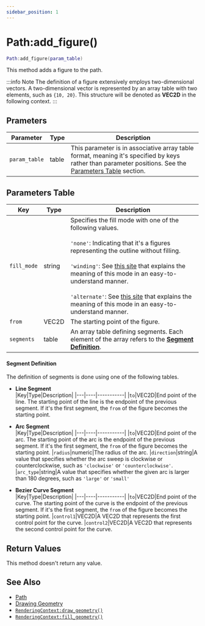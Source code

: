 ```yaml
---
sidebar_position: 1
---
```


# Path:add_figure()
```lua
Path:add_figure(param_table)
```
This method adds a figure to the path.

:::info Note
The definition of a figure extensively employs two-dimensional vectors.
A two-dimensional vector is represented by an array table with two elements, such as `{10, 20}`. 
This structure will be denoted as **VEC2D** in the following context.
:::


## Prameters
|Parameter|Type|Description|
|-|-|-|
|`param_table`|table|This parameter is in associative array table format, meaning it's specified by keys rather than parameter positions. See the [Parameters Table](#parameters-table) section.|


## Parameters Table
|Key|Type|Description|
|-|-|-|
|`fill_mode`|string|Specifies the fill mode with one of the following values.<br/><br/>`'none'`: Indicating that it's a figures representing the outline without filling.<br/><br/>`'winding'`: See [this site](https://learn.microsoft.com/en-us/windows/win32/api/d2d1/ne-d2d1-d2d1_fill_mode#remarks) that explains the meaning of this mode in an easy-to-understand manner.<br/><br/>`'alternate'`: See [this site](https://learn.microsoft.com/en-us/windows/win32/api/d2d1/ne-d2d1-d2d1_fill_mode#remarks) that explains the meaning of this mode in an easy-to-understand manner.
|`from`|VEC2D|The starting point of the figure.
|`segments`|table|An array table defining segments. Each element of the array refers to the [**Segment Definition**](#segment-definition).

#### Segment Definition
The definition of segments is done using one of the following tables.

- **Line Segment**<br/>
    |Key|Type|Description|
    |---|----|-----------|
    |`to`|VEC2D|End point of the line. The starting point of the line is the endpoint of the previous segment. If it's the first segment, the `from` of the figure becomes the starting point.

- **Arc Segment**<br/>
    |Key|Type|Description|
    |---|----|-----------|
    |`to`|VEC2D|End point of the arc. The starting point of the arc is the endpoint of the previous segment. If it's the first segment, the `from` of the figure becomes the starting point.
    |`radius`|numeric|The radius of the arc.
    |`direction`|string|A value that specifies whether the arc sweep is clockwise or counterclockwise, such as `'clockwise'` or `'counterclockwise'`.
    |`arc_type`|string|A value that specifies whether the given arc is larger than 180 degrees, such as `'large'` or `'small'`

- **Bezier Curve Segment**<br/>
    |Key|Type|Description|
    |---|----|-----------|
    |`to`|VEC2D|End point of the curve. The starting point of the curve is the endpoint of the previous segment. If it's the first segment, the `from` of the figure becomes the starting point.
    |`control1`|VEC2D|A VEC2D that represents the first control point for the curve.
    |`control2`|VEC2D|A VEC2D that represents the second control point for the curve.


## Return Values
This method doesn't return any value.

## See Also
- [Path](/guide/graphics#path)
- [Drawing Geometry](/guide/graphics#drawing-geometry)
- [`RenderingContext:draw_geometry()`](/libs/graphics/RenderingContext/RenderingContext-draw_geometry)
- [`RenderingContext:fill_geometry()`](/libs/graphics/RenderingContext/RenderingContext-fill_geometry)
